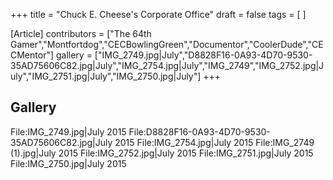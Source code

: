 +++
title = "Chuck E. Cheese's Corporate Office"
draft = false
tags = [ ]

[Article]
contributors = ["The 64th Gamer","Montfortdog","CECBowlingGreen","Documentor","CoolerDude","CECMentor"]
gallery = ["IMG_2749.jpg|July","D8828F16-0A93-4D70-9530-35AD75606C82.jpg|July","IMG_2754.jpg|July","IMG_2749","IMG_2752.jpg|July","IMG_2751.jpg|July","IMG_2750.jpg|July"]
+++
## Gallery ##
<gallery>
File:IMG_2749.jpg|July 2015
File:D8828F16-0A93-4D70-9530-35AD75606C82.jpg|July 2015
File:IMG_2754.jpg|July 2015
File:IMG_2749 (1).jpg|July 2015
File:IMG_2752.jpg|July 2015
File:IMG_2751.jpg|July 2015
File:IMG_2750.jpg|July 2015
</gallery>